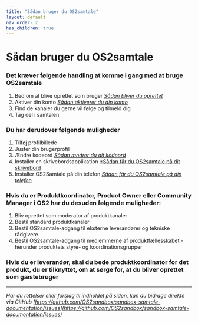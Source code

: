 ```yaml
---
title: "Sådan bruger du OS2samtale"
layout: default
nav_order: 2
has_children: true
---
```


# **Sådan bruger du OS2samtale**

### Det kræver følgende handling at komme i gang med at bruge OS2samtale

1. Bed om at blive oprettet som bruger [*Sådan bliver du oprettet*](oprettelse)
2. Aktiver din konto [*Sådan aktiverer du din konto*](/docs/slutbruger/opstart/aktivering.md)
3. Find de kanaler du gerne vil følge og tilmeld dig
4. Tag del i samtalen

### Du har derudover følgende muligheder 

1. Tilføj profilbillede 
2. Juster din brugerprofil  
3. Ændre kodeord [*Sådan ændrer du dit kodeord*][kodeord]
4. Installer en skrivebordsapplikation [*Sådan får du OS2samtale på dit skrivebord][skrivebord]
5. Installer OS2Samtale på din telefon  [*Sådan får du OS2samtale på din telefon*][telefon]

  
### Hvis du er Produktkoordinator, Product Owner eller Community Manager i OS2 har du desuden følgende muligheder:

1. Bliv oprettet som moderator af produktkanaler
2. Bestil standard produktkanaler
3. Bestil OS2samtale-adgang til eksterne leverandører og tekniske rådgivere
4. Bestil OS2samtale-adgang til medlemmerne af produktfællesskabet - herunder produktets styre- og koordinationsgrupper

### Hvis du er leverandør, skal du bede produktkoordinator for det produkt, du er tilknyttet, om at sørge for, at du bliver oprettet som gæstebruger


[telefon]: (/docs/slutbruger/opstart/på_telefon.md)
[oprettelse]: /docs/slutbruger/opstart/oprettelse.md
[aktivering]: /docs/slutbruger/opstart/aktivering.md
[kodeord]: /docs/slutbruger/konfiguration/ændre_kodeord.md
[skrivebord]: /docs/slutbruger/opstart/på_skrivebordet.md

***

*Har du rettelser eller forslag til indholdet på siden, kan du bidrage direkte via GitHub [https://github.com/OS2sandbox/sandbox-samtale-documentation/issues](https://github.com/OS2sandbox/sandbox-samtale-documentation/issues)*
